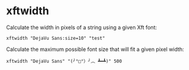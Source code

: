 xftwidth
========

Calculate the width in pixels of a string using a given Xft font:

    xftwidth "DejaVu Sans:size=10" "test"

Calculate the maximum possible font size that will fit a given pixel width:

    xftwidth "DejaVu Sans" "(╯°□°）╯︵ ┻━┻)" 500

